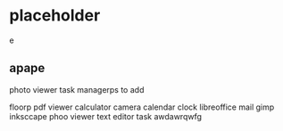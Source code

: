 # placeholder
e
## apape
photo viewer
task managerps to add

floorp
pdf viewer
calculator camera calendar clock
libreoffice
mail
gimp
inksccape
phoo viewer
text editor
task
awdawrqwfg
